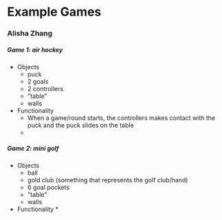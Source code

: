 # Example Games

### Alisha Zhang

##### Game 1: air hockey
* Objects
  * puck
  * 2 goals
  * 2 controllers
  * "table"
  * walls
* Functionality
  * When a game/round starts, the controllers makes contact with the puck and the puck slides on the table
  * 
##### Game 2: mini golf
* Objects
  * ball
  * gold club (something that represents the golf club/hand)
  * 6 goal pockets
  * "table"
  * walls
* Functionality
  * 